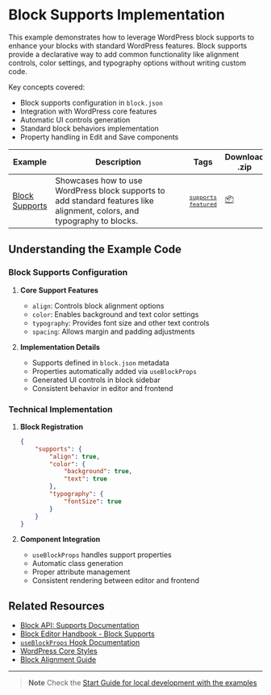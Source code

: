 # Block Supports Implementation

This example demonstrates how to leverage WordPress block supports to enhance your blocks with standard WordPress features. Block supports provide a declarative way to add common functionality like alignment controls, color settings, and typography options without writing custom code.

Key concepts covered:

-   Block supports configuration in `block.json`
-   Integration with WordPress core features
-   Automatic UI controls generation
-   Standard block behaviors implementation
-   Property handling in Edit and Save components

<!-- Please, do not remove these @TABLE EXAMPLES BEGIN and @TABLE EXAMPLES END comments or modify the table inside. This table is automatically generated from the data at _data/examples.json and _data/tags.json -->
<!-- @TABLE EXAMPLES BEGIN -->
| Example | <span style="display: inline-block; width:250px">Description</span> | Tags |Download .zip | Live Demo |
| -------------------------------------------------------------------------------------------------- | ------------------------------------------------------------------------------------------------------------------------ | --------------------------------------------------------------------------------------------------------------------------------------- | ------------------------------------------------------------------------------------------------------------------------------------------------------------------------------------------------------------------------------------------------------------- | ----------------------------------------------------------------------------------------------------------------------------------------------------------------------------------------------------------------------------------------------------------------------------------------------------------------- |
| [Block Supports](https://github.com/WordPress/block-development-examples/tree/trunk/plugins/block-supports-6aa4dd) | Showcases how to use WordPress block supports to add standard features like alignment, colors, and typography to blocks. | <small><code><a href="https://WordPress.github.io/block-development-examples/?tags=supports">supports</a></code></small> <small><code><a href="https://WordPress.github.io/block-development-examples/?tags=featured">featured</a></code></small> | [📦](https://github.com/WordPress/block-development-examples/releases/download/latest/block-supports-6aa4dd.zip "Install the plugin on any WordPress site using this zip and activate it to see the example in action") | [![](https://raw.githubusercontent.com/WordPress/block-development-examples/trunk/_assets/icon-wp.svg)](https://playground.wordpress.net/?blueprint-url=https://raw.githubusercontent.com/WordPress/block-development-examples/trunk/plugins/block-supports-6aa4dd/_playground/blueprint.json "Click here to access a live demo of this example" ) |
<!-- @TABLE EXAMPLES END -->

## Understanding the Example Code

### Block Supports Configuration

1. **Core Support Features**

    - `align`: Controls block alignment options
    - `color`: Enables background and text color settings
    - `typography`: Provides font size and other text controls
    - `spacing`: Allows margin and padding adjustments

2. **Implementation Details**
    - Supports defined in `block.json` metadata
    - Properties automatically added via `useBlockProps`
    - Generated UI controls in block sidebar
    - Consistent behavior in editor and frontend

### Technical Implementation

1. **Block Registration**

    ```json
    {
    	"supports": {
    		"align": true,
    		"color": {
    			"background": true,
    			"text": true
    		},
    		"typography": {
    			"fontSize": true
    		}
    	}
    }
    ```

2. **Component Integration**
    - `useBlockProps` handles support properties
    - Automatic class generation
    - Proper attribute management
    - Consistent rendering between editor and frontend

## Related Resources

-   [Block API: Supports Documentation](https://developer.wordpress.org/block-editor/reference-guides/block-api/block-supports/)
-   [Block Editor Handbook - Block Supports](https://developer.wordpress.org/block-editor/how-to-guides/block-tutorial/block-supports-in-static-blocks/)
-   [`useBlockProps` Hook Documentation](https://developer.wordpress.org/block-editor/reference-guides/packages/packages-block-editor/#useblockprops)
-   [WordPress Core Styles](https://developer.wordpress.org/block-editor/how-to-guides/themes/theme-support/)
-   [Block Alignment Guide](https://developer.wordpress.org/block-editor/how-to-guides/block-tutorial/block-alignment/)

---

> **Note**
> Check the [Start Guide for local development with the examples](https://github.com/WordPress/block-development-examples/wiki/Examples#start-guide-for-local-development-with-the-examples)
